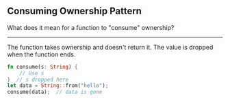 ## Consuming Ownership Pattern

What does it mean for a function to "consume" ownership?

---

The function takes ownership and doesn't return it. The value is dropped when the function ends.

```rust
fn consume(s: String) {
    // Use s
}  // s dropped here
let data = String::from("hello");
consume(data);  // data is gone
```

